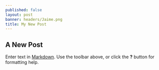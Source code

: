 ```yaml
---
published: false
layout: post
banner: headers/Jaime.png
title: My New Post
---
```

## A New Post

Enter text in [Markdown](http://daringfireball.net/projects/markdown/). Use the toolbar above, or click the **?** button for formatting help.
